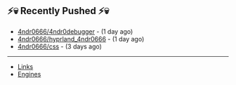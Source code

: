 ## ⚡💀 Recently Pushed ⚡💀


- [4ndr0666/4ndr0debugger](https://github.com/4ndr0666/4ndr0debugger) - (1 day ago)
- [4ndr0666/hyprland_4ndr0666](https://github.com/4ndr0666/hyprland_4ndr0666) - (1 day ago)
- [4ndr0666/css](https://github.com/4ndr0666/css) - (3 days ago)

---
- [Links](https://github.com/4ndr0666/Links/blob/main/README.md)        
- [Engines](https://github.com/hoothin/SearchJumper/discussions/73)    

